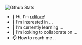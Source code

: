 ![Github Stats](https://github-readme-stats.vercel.app/api?username=rxlilove&show_icons=true)

- 👋 Hi, I'm [rxlilove](https://rxlilove.gitee.io/)!
- 👀 I’m interested in ...
- 🌱 I’m currently learning ...
- 💞️ I’m looking to collaborate on ...
- 📫 How to reach me ...
